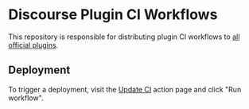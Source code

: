# Discourse Plugin CI Workflows

This repository is responsible for distributing plugin CI workflows to [all official plugins](https://github.com/discourse/.github/blob/main/repositories.yml).

## Deployment

To trigger a deployment, visit the [Update CI](https://github.com/discourse/.github/actions/workflows/update_ci.yml) action page and click "Run workflow".
